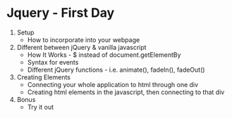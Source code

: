 # Jquery - First Day

1. Setup
	* How to incorporate into your webpage
2. Different between jQuery & vanilla javascript
	* How It Works - $ instead of document.getElementBy
	* Syntax for events
	* Different jQuery functions - i.e. animate(), fadeIn(), fadeOut()
3. Creating Elements
	* Connecting your whole application to html through one div
	* Creating html elements in the javascript, then connecting to that div
4. Bonus
	* Try it out